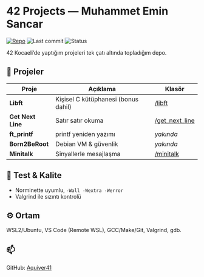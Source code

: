 # 42 Projects — Muhammet Emin Sancar

[![Repo](https://img.shields.io/badge/repo-Aquiver41%2F42-181717?logo=github)](https://github.com/Aquiver41/42)
![Last commit](https://img.shields.io/github/last-commit/Aquiver41/42)
![Status](https://img.shields.io/badge/status-active-success)

42 Kocaeli’de yaptığım projeleri tek çatı altında topladığım depo.

## 📁 Projeler
| Proje | Açıklama | Klasör |
|---|---|---|
| **Libft** | Kişisel C kütüphanesi (bonus dahil) | [/libft](./libft) |
| **Get Next Line** | Satır satır okuma | [/get_next_line](./get_next_line) |
| **ft_printf** | printf yeniden yazımı | _yakında_ |
| **Born2BeRoot** | Debian VM & güvenlik | _yakında_ |
| **Minitalk** | Sinyallerle mesajlaşma | [/minitalk](./minitalk) | `SIGUSR1/SIGUSR2` |

## 🧪 Test & Kalite
- Norminette uyumlu, `-Wall -Wextra -Werror`
- Valgrind ile sızıntı kontrolü

## ⚙️ Ortam
WSL2/Ubuntu, VS Code (Remote WSL), GCC/Make/Git, Valgrind, gdb.

## 📫
GitHub: [Aquiver41](https://github.com/Aquiver41)
